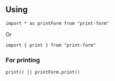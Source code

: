 

## Using

```
import * as printForm from "print-form"
```
Or
```
import { print } from "print-form"
```
### For printing

```
print() || printForm.print()
```
